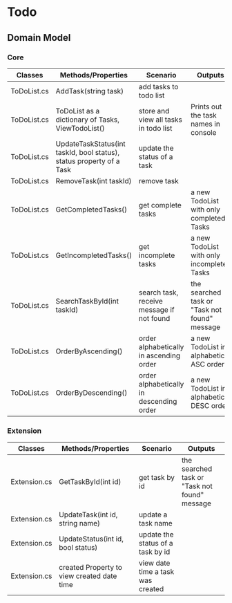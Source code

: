 # Todo 


## Domain Model

### Core

| Classes         | Methods/Properties                                 | Scenario                                 | Outputs          |
|-----------------|----------------------------------------------------|------------------------------------------|------------------
|ToDoList.cs      |AddTask(string task)                                |add tasks to todo list                    |
|ToDoList.cs      |ToDoList as a dictionary of Tasks, ViewTodoList()   |store and view all tasks in todo list     |Prints out the task names in console
|ToDoList.cs      |UpdateTaskStatus(int taskId, bool status), status property of a Task  |update the status of a task |
|ToDoList.cs      |RemoveTask(int taskId)							   |remove task                               |
|ToDoList.cs      |GetCompletedTasks()                                 |get complete tasks                        |a new TodoList with only completed Tasks
|ToDoList.cs      |GetIncompletedTasks()                               |get incomplete tasks                      |a new TodoList with only incomplete Tasks
|ToDoList.cs      |SearchTaskById(int taskId)                          |search task, receive message if not found |the searched task or "Task not found" message	
|ToDoList.cs	  |OrderByAscending()								   |order alphabetically in ascending order	  |a new TodoList in alphabetical ASC order
|ToDoList.cs	  |OrderByDescending()                                 |order alphabetically in descending order  |a new TodoList in alphabetical DESC order



### Extension

| Classes         | Methods/Properties                                 | Scenario                                 | Outputs          |
|-----------------|----------------------------------------------------|------------------------------------------|------------------
|Extension.cs	  |GetTaskById(int id)                              |get task by id							      |the searched task or "Task not found" message	 
|Extension.cs	  |UpdateTask(int id, string name)                     |update a task name
|Extension.cs     |UpdateStatus(int id, bool status)                   |update the status of a task by id
|Extension.cs	  |created Property to view created date time          |view date time a task was created
